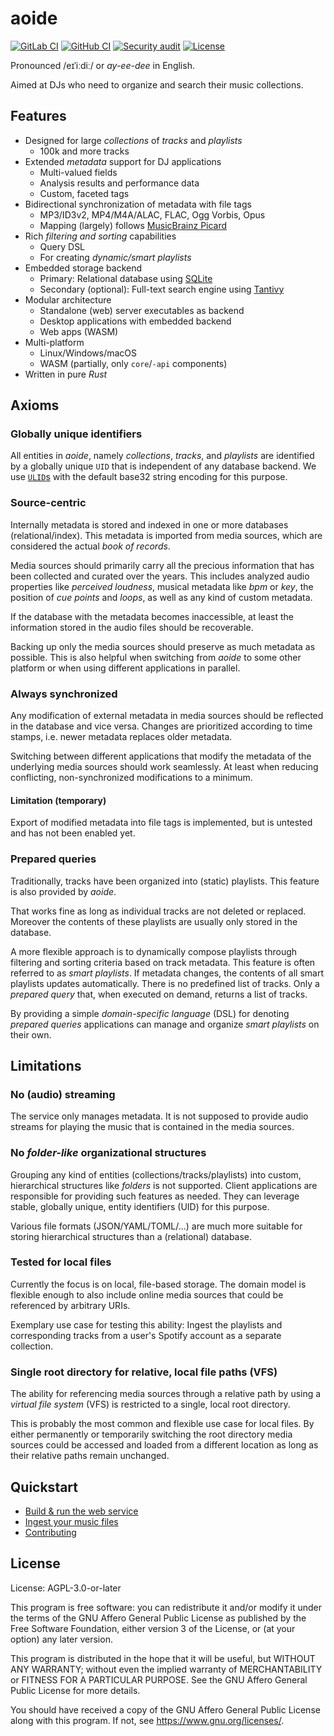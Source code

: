 <!-- SPDX-FileCopyrightText: Copyright (C) 2018-2023 Uwe Klotz <uwedotklotzatgmaildotcom> et al. -->
<!-- SPDX-License-Identifier: AGPL-3.0-or-later -->

# aoide

[![GitLab CI](https://gitlab.com/uklotzde/aoide-rs/badges/dev/pipeline.svg)](https://gitlab.com/uklotzde/aoide-rs/pipelines?scope=branches)
[![GitHub CI](https://github.com/aoide-org/aoide-rs/actions/workflows/continuous-integration.yaml/badge.svg?branch=dev)](https://github.com/aoide-org/aoide-rs/actions/workflows/continuous-integration.yaml)
[![Security audit](https://github.com/aoide-org/aoide-rs/actions/workflows/security-audit.yaml/badge.svg?branch=dev)](https://github.com/aoide-org/aoide-rs/actions/workflows/security-audit.yaml)
[![License](https://img.shields.io/badge/license-AGPLv3-blue.svg)](https://gitlab.com/uklotzde/aoide-rs/blob/main/LICENSE.md)

Pronounced /eɪˈiːdiː/ or _ay-ee-dee_ in English.

Aimed at DJs who need to organize and search their music collections.

## Features

- Designed for large _collections_ of _tracks_ and _playlists_
  - 100k and more tracks
- Extended _metadata_ support for DJ applications
  - Multi-valued fields
  - Analysis results and performance data
  - Custom, faceted tags
- Bidirectional synchronization of metadata with file tags
  - MP3/ID3v2, MP4/M4A/ALAC, FLAC, Ogg Vorbis, Opus
  - Mapping (largely) follows
    [MusicBrainz Picard](https://picard-docs.musicbrainz.org/appendices/tag_mapping.html)
- Rich _filtering and sorting_ capabilities
  - Query DSL
  - For creating _dynamic/smart playlists_
- Embedded storage backend
  - Primary: Relational database using [SQLite](https://www.sqlite.org/)
  - Secondary (optional): Full-text search engine using
    [Tantivy](https://github.com/quickwit-oss/tantivy)
- Modular architecture
  - Standalone (web) server executables as backend
  - Desktop applications with embedded backend
  - Web apps (WASM)
- Multi-platform
  - Linux/Windows/macOS
  - WASM (partially, only `core`/`-api` components)
- Written in pure _Rust_

## Axioms

### Globally unique identifiers

All entities in _aoide_, namely _collections_, _tracks_, and _playlists_ are identified by a
globally unique `UID` that is independent of any database backend. We use
[`ULID`s](https://github.com/ulid/spec) with the default base32 string encoding for this purpose.

### Source-centric

Internally metadata is stored and indexed in one or more databases (relational/index). This metadata
is imported from media sources, which are considered the actual _book of records_.

Media sources should primarily carry all the precious information that has been collected and
curated over the years. This includes analyzed audio properties like _perceived loudness_, musical
metadata like _bpm_ or _key_, the position of _cue points_ and _loops_, as well as any kind of
custom metadata.

If the database with the metadata becomes inaccessible, at least the information stored in the audio
files should be recoverable.

Backing up only the media sources should preserve as much metadata as possible. This is also helpful
when switching from _aoide_ to some other platform or when using different applications in parallel.

### Always synchronized

Any modification of external metadata in media sources should be reflected in the database and vice
versa. Changes are prioritized according to time stamps, i.e. newer metadata replaces older
metadata.

Switching between different applications that modify the metadata of the underlying media sources
should work seamlessly. At least when reducing conflicting, non-synchronized modifications to a
minimum.

#### Limitation (temporary)

Export of modified metadata into file tags is implemented, but is untested and has not been enabled
yet.

### Prepared queries

Traditionally, tracks have been organized into (static) playlists. This feature is also provided by
_aoide_.

That works fine as long as individual tracks are not deleted or replaced. Moreover the contents of
these playlists are usually only stored in the database.

A more flexible approach is to dynamically compose playlists through filtering and sorting criteria
based on track metadata. This feature is often referred to as _smart playlists_. If metadata
changes, the contents of all smart playlists updates automatically. There is no predefined list of
tracks. Only a _prepared query_ that, when executed on demand, returns a list of tracks.

By providing a simple _domain-specific language_ (DSL) for denoting _prepared queries_ applications
can manage and organize _smart playlists_ on their own.

## Limitations

### No (audio) streaming

The service only manages metadata. It is not supposed to provide audio streams for playing the music
that is contained in the media sources.

### No _folder-like_ organizational structures

Grouping any kind of entities (collections/tracks/playlists) into custom, hierarchical structures
like _folders_ is not supported. Client applications are responsible for providing such features as
needed. They can leverage stable, globally unique, entity identifiers (UID) for this purpose.

Various file formats (JSON/YAML/TOML/...) are much more suitable for storing hierarchical structures
than a (relational) database.

### Tested for local files

Currently the focus is on local, file-based storage. The domain model is flexible enough to also
include online media sources that could be referenced by arbitrary URIs.

Exemplary use case for testing this ability: Ingest the playlists and corresponding tracks from a
user's Spotify account as a separate collection.

### Single root directory for relative, local file paths (VFS)

The ability for referencing media sources through a relative path by using a _virtual file system_
(VFS) is restricted to a single, local root directory.

This is probably the most common and flexible use case for local files. By either permanently or
temporarily switching the root directory media sources could be accessed and loaded from a different
location as long as their relative paths remain unchanged.

## Quickstart

- [Build & run the web service](docs/BUILDING.md)
- [Ingest your music files](docs/INGEST_COLLECTION.md)
- [Contributing](docs/CONTRIBUTING.md)

## License

License: AGPL-3.0-or-later

This program is free software: you can redistribute it and/or modify it under the terms of the GNU
Affero General Public License as published by the Free Software Foundation, either version 3 of the
License, or (at your option) any later version.

This program is distributed in the hope that it will be useful, but WITHOUT ANY WARRANTY; without
even the implied warranty of MERCHANTABILITY or FITNESS FOR A PARTICULAR PURPOSE. See the GNU Affero
General Public License for more details.

You should have received a copy of the GNU Affero General Public License along with this program. If
not, see <https://www.gnu.org/licenses/>.
